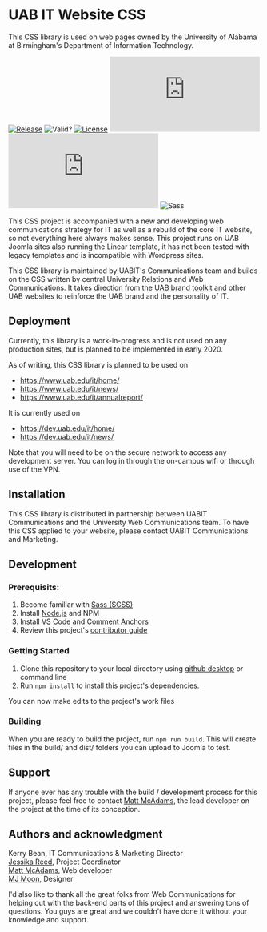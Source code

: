 # UAB IT Website CSS
This CSS library is used on web pages owned by the University of Alabama at Birmingham's Department of Information Technology. 

[![Release](https://img.shields.io/github/v/release/UAB-IT/website-design?include_prereleases)](https://github.com/UAB-IT/website-design/releases)
![Valid?](https://img.shields.io/badge/w3c-validated-green)
[![License](https://img.shields.io/github/license/UAB-IT/website-design?color=green)](https://github.com/UAB-IT/website-design/blob/master/LICENSE)
![Size](https://img.shields.io/github/size/UAB-IT/website-design/build/it-custom.css)
![Compressed](https://img.shields.io/github/size/UAB-IT/website-design/dist/it-custom.min.css?label=compressed)
![Sass](https://img.shields.io/badge/made%20with-Sass-%23bf4080)

This CSS project is accompanied with a new and developing web communications strategy for IT as well as a rebuild of the core IT website, so not everything here always makes sense. This project runs on UAB Joomla sites also running the Linear template, it has not been tested with legacy templates and is incompatible with Wordpress sites.

This CSS library is maintained by UABIT's Communications team and builds on the CSS written by central University Relations and Web Communications. It takes direction from the [UAB brand toolkit](https://www.uab.edu/toolkit/) and other UAB websites to reinforce the UAB brand and the personality of IT.

## Deployment

Currently, this library is a work-in-progress and is not used on any production sites, but is planned to be implemented in early 2020.

As of writing, this CSS library is planned to be used on
* https://www.uab.edu/it/home/
* https://www.uab.edu/it/news/
* https://www.uab.edu/it/annualreport/

It is currently used on
* https://dev.uab.edu/it/home/
* https://dev.uab.edu/it/news/

Note that you will need to be on the secure network to access any development server. You can log in through the on-campus wifi or through use of the VPN.

## Installation
This CSS library is distributed in partnership between UABIT Communications and the University Web Communications team. To have this CSS applied to your website, please contact UABIT Communications and Marketing.

## Development
### Prerequisits:
1. Become familiar with [Sass (SCSS)](https://sass-lang.com/guide)
2. Install [Node.js](https://nodejs.org/en/) and NPM
3. Install [VS Code](https://code.visualstudio.com/) and [Comment Anchors](https://marketplace.visualstudio.com/items?itemName=ExodiusStudios.comment-anchors)
4. Review this project's [contributor guide](https://github.com/UAB-IT/website-design/blob/master/.github/CONTRIBUTING.md)

### Getting Started
1. Clone this repository to your local directory using [github desktop](https://desktop.github.com/) or command line
2. Run `npm install` to install this project's dependencies.

You can now make edits to the project's work files

### Building
When you are ready to build the project, run `npm run build`. This will create files in the build/ and dist/ folders you can upload to Joomla to test.

## Support
If anyone ever has any trouble with the build / development process for this project, please feel free to contact [Matt McAdams](https://github.com/MattMcAdams), the lead developer on the project at the time of its conception.

## Authors and acknowledgment
Kerry Bean, IT Communications & Marketing Director<br>
[Jessika Reed](https://github.com/orgs/UAB-IT/people/jessikareed), Project Coordinator<br>
[Matt McAdams](https://github.com/MattMcAdams), Web developer<br>
[MJ Moon](https://github.com/orgs/UAB-IT/people/macymoon), Designer

I'd also like to thank all the great folks from Web Communications for helping out with the back-end parts of this project and answering tons of questions. You guys are great and we couldn't have done it without your knowledge and support.
